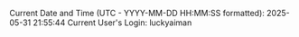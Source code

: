 Current Date and Time (UTC - YYYY-MM-DD HH:MM:SS formatted): 2025-05-31 21:55:44
Current User's Login: luckyaiman
